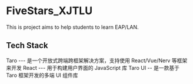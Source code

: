 # FiveStars_XJTLU
This is project aims to help students to learn EAP/LAN. 

## Tech Stack
Taro --- 是一个开放式跨端跨框架解决方案，支持使用 React/Vue/Nerv 等框架来开发
React --- 用于构建用户界面的 JavaScript 库
Taro UI -- 是一款基于 Taro 框架开发的多端 UI 组件库
